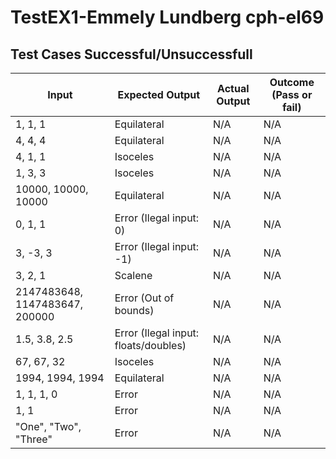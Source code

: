 # TestEX1-Emmely Lundberg cph-el69

## Test Cases Successful/Unsuccessfull

Input     |  Expected Output  |   Actual Output   |  Outcome (Pass or fail)
--------- | ----------------- | ----------------- | -----------------------
1, 1, 1   | Equilateral       | N/A               | N/A
4, 4, 4   | Equilateral       | N/A               | N/A
4, 1, 1   | Isoceles          | N/A               | N/A
1, 3, 3   | Isoceles         | N/A               | N/A
10000, 10000, 10000   | Equilateral       | N/A               | N/A
0, 1, 1   | Error (Ilegal input: 0)       | N/A               | N/A
3, -3, 3   | Error (Ilegal input: -1)       | N/A               | N/A
3, 2, 1   | Scalene       | N/A               | N/A
2147483648, 1147483647, 200000   | Error (Out of bounds)       | N/A               | N/A
1.5, 3.8, 2.5 | Error (Ilegal input: floats/doubles) | N/A | N/A
67, 67, 32   | Isoceles       | N/A               | N/A
1994, 1994, 1994   | Equilateral       | N/A               | N/A
1, 1, 1, 0   | Error       | N/A               | N/A
1, 1   | Error       | N/A               | N/A
"One", "Two", "Three"   | Error       | N/A               | N/A

